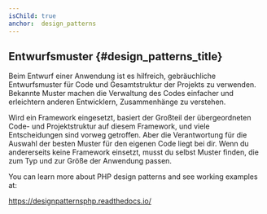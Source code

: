 ```yaml
---
isChild: true
anchor:  design_patterns
---
```


## Entwurfsmuster {#design_patterns_title}

Beim Entwurf einer Anwendung ist es hilfreich, gebräuchliche Entwurfsmuster für Code und Gesamtstruktur der Projekts zu verwenden. Bekannte Muster machen die Verwaltung des Codes einfacher und erleichtern anderen Entwicklern, Zusammenhänge zu verstehen.

Wird ein Framework eingesetzt, basiert der Großteil der übergeordneten Code- und Projektstruktur auf diesem Framework, und viele Entscheidungen sind vorweg getroffen. Aber die Verantwortung für die Auswahl der besten Muster für den eigenen Code liegt bei dir. Wenn du andererseits keine Framework einsetzt, musst du selbst Muster finden, die zum Typ und zur Größe der Anwendung passen.

You can learn more about PHP design patterns and see working examples at:

<https://designpatternsphp.readthedocs.io/>
